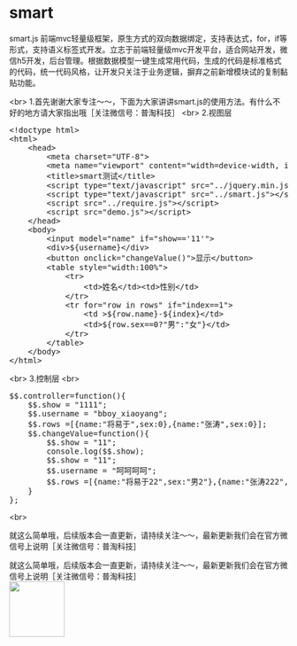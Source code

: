 # smart
smart.js 前端mvc轻量级框架，原生方式的双向数据绑定，支持表达式，for，if等形式，支持语义标签式开发。立志于前端轻量级mvc开发平台，适合网站开发，微信h5开发，后台管理。根据数据模型一键生成常用代码，生成的代码是标准格式的代码，统一代码风格，让开发只关注于业务逻辑，摒弃之前新增模块试的复制黏贴功能。

&lt;br&gt;
1.首先谢谢大家专注～～，下面为大家讲讲smart.js的使用方法。有什么不好的地方请大家指出哦［关注微信号：普淘科技］
&lt;br&gt;
2.视图层
<pre>
&lt;!doctype html&gt;
&lt;html&gt;
    &lt;head&gt;
        &lt;meta charset="UTF-8"&gt;
        &lt;meta name="viewport" content="width=device-width, initial-scale=1"&gt;
        &lt;title&gt;smart测试&lt;/title&gt;
        &lt;script type="text/javascript" src="../jquery.min.js"&gt;&lt;/script&gt;
        &lt;script type="text/javascript" src="../smart.js"&gt;&lt;/script&gt;
        &lt;script src="../require.js"&gt;&lt;/script&gt;
        &lt;script src="demo.js"&gt;&lt;/script&gt;
    &lt;/head&gt;
    &lt;body&gt;
        &lt;input model="name" if="show=='11'"&gt;
        &lt;div&gt;${username}&lt;/div&gt;
        &lt;button onclick="changeValue()"&gt;显示&lt;/button&gt;
        &lt;table style="width:100%"&gt;
            &lt;tr&gt;
                &lt;td&gt;姓名&lt;/td&gt;&lt;td&gt;性别&lt;/td&gt;
            &lt;/tr&gt;
            &lt;tr for="row in rows" if="index==1"&gt;
                &lt;td &gt;${row.name}-${index}&lt;/td&gt;
                &lt;td&gt;${row.sex==0?"男":"女"}&lt;/td&gt;
            &lt;/tr&gt;
        &lt;/table&gt;
    &lt;/body&gt;
&lt;/html&gt;
</pre>
&lt;br&gt;
3.控制层
&lt;br&gt;
<pre>
$$.controller=function(){
    $$.show = "1111";
    $$.username = "bboy_xiaoyang";
    $$.rows =[{name:"将易于",sex:0},{name:"张涛",sex:0}];
    $$.changeValue=function(){
        $$.show = "11";
        console.log($$.show);
        $$.show = "11";
        $$.username = "呵呵呵呵";
        $$.rows =[{name:"将易于22",sex:"男2"},{name:"张涛222",sex:"女2"}];
    }
};
</pre>
&lt;br&gt;

就这么简单哦，后续版本会一直更新，请持续关注～～，最新更新我们会在官方微信号上说明［关注微信号：普淘科技］


就这么简单哦，后续版本会一直更新，请持续关注～～，最新更新我们会在官方微信号上说明［关注微信号：普淘科技］
<br>
<img width="100px" height="100px" src='http://7xkce0.com1.z0.glb.clouddn.com/weixin.jpg'>
